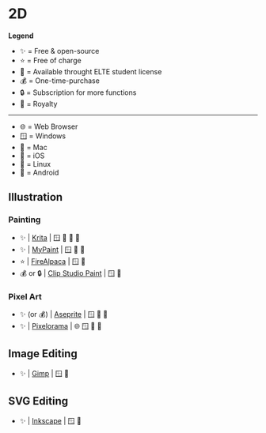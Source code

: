 # 2D

**Legend**
- ✨ = Free & open-source 
- ⭐ = Free of charge
- 🎒 = Available throught ELTE student license
- 💰 = One-time-purchase
- 🔒 = Subscription for more functions
- 👑 = Royalty

---

- 🌐 = Web Browser
- 🪟 = Windows
- 🍎 = Mac
- 📱 = iOS
- 🐧 = Linux
- 🤖 = Android

## Illustration


### Painting

- ✨ | [Krita](https://krita.org/en/) | 🪟 🍎 🐧 🤖 
- ✨ | [MyPaint](https://www.mypaint.app/en/) | 🪟 🍎 🐧
- ⭐ | [FireAlpaca](https://firealpaca.com/) | 🪟 🍎
- 💰 or 🔒 | [Clip Studio Paint](https://www.clipstudio.net/en/) | 🪟 🍎


### Pixel Art

- ✨ (or 💰) | [Aseprite](https://www.aseprite.org/) | 🪟 🍎 🐧
- ✨ | [Pixelorama](https://orama-interactive.itch.io/pixelorama) | 🌐 🪟 🍎 🐧

## Image Editing

- ✨ | [Gimp](https://www.gimp.org/) | 🪟 🐧

## SVG Editing

- ✨ | [Inkscape](https://inkscape.org/) | 🪟 🐧